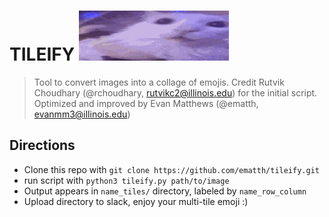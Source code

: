 # TILEIFY <img src="widecat_tiles/widecat_0_0.gif" loading="lazy"><img src="widecat_tiles/widecat_0_1.gif" loading="lazy"><img src="widecat_tiles/widecat_0_2.gif" loading="lazy">
> Tool to convert images into a collage of emojis.
> Credit Rutvik Choudhary (@rchoudhary, rutvikc2@illinois.edu) for the initial script.
> Optimized and improved by Evan Matthews (@ematth, evanmm3@illinois.edu)

## Directions
- Clone this repo with `git clone https://github.com/ematth/tileify.git`
- run script with `python3 tileify.py path/to/image`
- Output appears in `name_tiles/` directory, labeled by `name_row_column`
- Upload directory to slack, enjoy your multi-tile emoji :)
